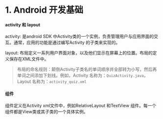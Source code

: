 #  1. Android 开发基础

#### activity 和 layout

activity: 是android SDK 中Activity类的一个实例，负责管理用户与应用界面的交互。通常，应用的功能是通过编写Activity 的子类来实现的。

layout: 布局定义一系列用户界面对象，以及他们显示在屏幕上的位置。布局的定义保存在XML文件中。

> 布局的命名规则：颠倒Activity子类名的单词顺序并全部转为小写，然后再单词之间添加下划线。例如，Activity 名称为：`QuizActivity.java`， Layout 名称为：`activity_quiz.xml`

#### 组件
组件定义在Activity xml文件中，例如RelativeLayout 和TextView 组件。每一个组件都是View类或其子类的一个具体实例。

